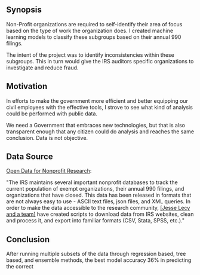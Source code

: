 ## Synopsis
Non-Profit organizations are required to self-identify their area of focus based on the type of work 
the organization does. I created machine learning models to classify these subgroups based on their annual 990 
filings.

The intent of the project was to identify inconsistencies within these subgroups.
This in turn would give the IRS auditors specific organizations to investigate and reduce fraud.

## Motivation

In efforts to make the government more efficient and better equipping our civil employees
with the effective tools, I strove to see what kind of analysis could be performed with public data.

We need a Government that embraces new technologies, but that is also transparent enough that any
citizen could do analysis and reaches the same conclusion. Data is not objective. 

## Data Source
[Open Data for Nonprofit Research](https://github.com/lecy/Open-Data-for-Nonprofit-Research):

"The IRS maintains several important nonprofit databases to track the current population 
of exempt organizations, their annual 990 filings, and organizations that have closed. 
This data has been released in formats that are not always easy to use - ASCII text files,
json files, and XML queries. In order to make the data accessible to the research 
community, [[Jesse Lecy and a team]](https://lecy.github.io/Open-Data-for-Nonprofit-Research/)
have created scripts to download data from IRS websites, clean and process it, and export into familiar formats (CSV, Stata, SPSS, etc.)."
 

## Conclusion

After running multiple subsets of the data through regression based, tree based, and ensemble
methods, the best model accuracy 36% in predicting the correct  
